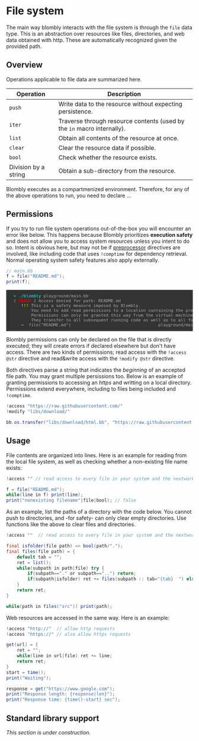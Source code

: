 # File system

The main way blombly interacts with the file system is through the `file` data type.
This is an abstraction over resources like files, directories, and web data obtained
with http. These are automatically recognized given the provided path.

## Overview

Operations applicable to file data are summarized here.

| **Operation**         | **Description**                                                                          |
|------------------------|------------------------------------------------------------------------------------------|
| `push`                | Write data to the resource without expecting persistence.                                 |
| `iter`                | Traverse through resource contents (used by the `in` macro internally).                   |
| `list`                | Obtain all contents of the resource at once.                                              |
| `clear`               | Clear the resource data if possible.                                                      |
| `bool`                | Check whether the resource exists.                                                        |
| Division by a string  | Obtain a sub-directory from the resource.                                                 |

Blombly executes as a compartmenized environment. Therefore, for any of the above operations to run, you need to declare ...

## Permissions

If you try to run file system operations out-of-the-box you will encounter an error
like below. This happens because Blombly prioritizes **execution safety** and does 
not allow you to access system resources unless you intent to do so. Intent is obvious
here, but may not be if [preprocessor](../advanced/preprocessor.md) directives are involved,
like including code that uses `!comptime` for dependency retrieval. 
Normal operating system safety features also apply externally.

```java
// main.bb
f = file("README.md");
print(f);
```

<pre style="font-size: 80%;background-color: #333; color: #AAA; padding: 10px 20px;">
<span style="color: cyan;">> ./blombly</span> playground/main.bb
(<span style="color: red;"> ERROR </span>) Access denied for path: README.md
   <span style="color: yellow;">!!!</span> This is a safety measure imposed by Blombly.
       You need to add read permissions to a location containing the prefix with `!access "location"`.
       Permissions can only be granted this way from the virtual machine's entry point.
       They transfer to all subsequent running code as well as to all following `!comptime` preprocessing.
   <span style="color: lightblue;">→</span>  file("README.md")                                   playground/main.bb line 1
</pre>

Blombly permissions can only be declared on the file that is directly
executed; they will create errors if declared elsewhere but don't have access.
There are two kinds of permissions; read access with the `!access @str` 
directive and read&write access with the `!modify @str` directive.

Both directives parse a string that indicates the *beginning* of an accepted file path.
You may grant multiple persissions too. Below is an example of granting permissions to accessing
an *https* and writting on a local directory. Permissions extend everywhere, 
including to files being included and `!comptime`. 


```java
!access "https://raw.githubusercontent.com/"
!modify "libs/download/"

bb.os.transfer("libs/download/html.bb", "https://raw.githubusercontent.com/maniospas/Blombly/refs/heads/main/libs/html.bb");
```

## Usage

File contents are organized into lines.
Here is an example for reading from the local file system,
as well as checking whether a non-existing file name exists:

```java
!access "" // read access to every file in your system and the nextwork (NOT RECOMMENDED)

f = file("README.md");
while(line in f) print(line);
print("nonexisting filename"|file|bool); // false
```

As an example, list the paths of a directory with the code below. 
You cannot push to directories, and -for safety- can only clear empty directories.
Use functions like the above to clear files and directories.

```java
!access ""  // read access to every file in your system and the nextwork (NOT RECOMMENDED)

final isfolder(file path) => bool(path/".");
final files(file path) = {
    default tab = "";
    ret = list();
    while(subpath in path|file) try {
        if(subpath=="." or subpath=="..") return;
        if(subpath|isfolder) ret += files(subpath :: tab="{tab}  ") else push(ret, subpath);
    }
    return ret;
}

while(path in files("src")) print(path);
```

Web resources are accessed in the same way. Here is an example:

```java
!access "http://"  // allow http requests
!access "https://" // also allow https requests

get(url) = {
    ret = "";
    while(line in url|file) ret += line;
    return ret;
}
start = time();
print("Waiting");

response = get("https://www.google.com");
print("Response length: {response|len}");
print("Response time: {time()-start} sec");
```


## Standard library support

*This section is under construction.*